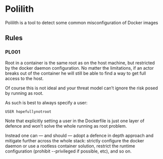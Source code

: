 # Polilith

Polilith is a tool to detect some common misconfiguration of Docker images

## Rules

### PL001

Root in a container is the same root as on the host machine, but restricted by the docker daemon configuration. No matter the limitations, if an actor breaks out of the container he will still be able to find a way to get full access to the host.

Of course this is not ideal and your threat model can’t ignore the risk posed by running as root.

As such is best to always specify a user:

```
USER hopefullynotroot
```

Note that explicitly setting a user in the Dockerfile is just one layer of defence and won’t solve the whole running as root problem.

Instead one can — and should — adopt a defence in depth approach and mitigate further across the whole stack: strictly configure the docker daemon or use a rootless container solution, restrict the runtime configuration (prohibit --privileged if possible, etc), and so on.